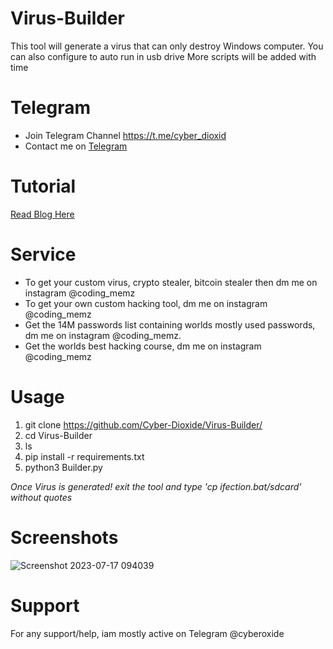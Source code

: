 # Virus-Builder
This tool will generate a virus that can only destroy Windows computer. You can also configure to auto run in usb drive
More scripts will be added with time
# Telegram
* Join Telegram Channel https://t.me/cyber_dioxid
* Contact me on [Telegram](https://www.cyox2.com/p/contact.html)

# Tutorial
[Read Blog Here](https://www.cyox2.com/2023/12/virus-creating-how-hackers-create-virus.html)


# Service
* To get your custom virus, crypto stealer, bitcoin stealer then dm me on instagram @coding_memz
* To get your own custom hacking tool, dm me on instagram @coding_memz
* Get the 14M passwords list containing worlds mostly used passwords, dm me on instagram @coding_memz.
* Get the worlds best hacking course, dm me on instagram @coding_memz
# Usage
1. git clone https://github.com/Cyber-Dioxide/Virus-Builder/
2. cd Virus-Builder
3. ls
4. pip install -r requirements.txt
5. python3 Builder.py

*Once Virus is generated! exit the tool and type 'cp ifection.bat/sdcard' without quotes*

# Screenshots
![Screenshot 2023-07-17 094039](https://github.com/Cyber-Dioxide/Virus-Builder/assets/93708296/630324a9-181b-4438-87ac-86b68cb04cea)




# Support
For any support/help, iam mostly active on Telegram @cyberoxide





